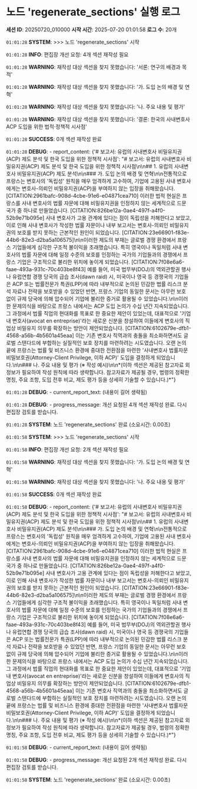# 노드 'regenerate_sections' 실행 로그

**세션 ID**: 20250720_010000
**시작 시간**: 2025-07-20 01:01:58
**로그 수**: 20개

`01:01:28` **SYSTEM**: >>> 노드 'regenerate_sections' 시작

`01:01:28` **INFO**: 편집장 개선 요청: 4개 섹션 재작성 필요

`01:01:28` **WARNING**: 재작성 대상 섹션을 찾지 못했습니다: '서론: 연구의 배경과 목적'

`01:01:28` **WARNING**: 재작성 대상 섹션을 찾지 못했습니다: '가. 도입 논의 배경 및 연혁'

`01:01:28` **WARNING**: 재작성 대상 섹션을 찾지 못했습니다: '나. 주요 내용 및 평가'

`01:01:28` **WARNING**: 재작성 대상 섹션을 찾지 못했습니다: '결론: 한국의 사내변호사 ACP 도입을 위한 법적·정책적 시사점'

`01:01:28` **SUCCESS**: 0개 섹션 재작성 완료

`01:01:28` **DEBUG**:   - report_content: {'# 보고서: 유럽의 사내변호사 비밀유지권(ACP) 제도 분석 및 한국 도입을 위한 정책적 시사점': "# 보고서: 유럽의 사내변호사 비밀유지권(ACP) 제도 분석 및 한국 도입을 위한 정책적 시사점\n\n## 1. 유럽의 사내변호사 비밀유지권(ACP) 제도 분석\n\n### 가. 도입 논의 배경 및 연혁\n\n전통적으로 프랑스는 변호사의 '독립성' 원칙을 매우 엄격하게 고수하여, 기업에 고용된 사내 변호사에게는 변호사-의뢰인 비밀유지권(ACP)을 부여하지 않는 입장을 취해왔습니다. [CITATION:2961bafc-908d-4cbe-91e6-e04871cea710] 이러한 법적 현실은 프랑스를 사내 변호사의 법률 자문에 대해 비밀유지권을 인정하지 않는 세계적으로 드문 국가 중 하나로 만들었습니다. [CITATION:826be12a-0ae4-497f-a4f0-52b9e71b095e] 사내 변호사가 고용 관계에 있다는 점이 독립성을 저해한다고 보았고, 이로 인해 사내 변호사가 작성한 법률 자문이나 내부 보고서는 변호사-의뢰인 비밀유지권의 보호를 받지 못하는 근본적인 원인이 되었습니다. [CITATION:23e66901-f83e-44b6-82e3-d2ba5a106575]\n\n이러한 제도의 부재는 글로벌 경쟁 환경에서 프랑스 기업들에게 심각한 구조적 불이익을 초래했습니다. 특히 영국이나 독일처럼 사내 변호사의 법률 자문에 대해 일정 수준의 보호를 인정하는 국가의 기업들과의 경쟁에서 프랑스 기업은 구조적으로 불리한 위치에 놓이게 되었습니다. [CITATION:7f08e6a6-faae-493a-931c-70c403be8f43] 예를 들어, 미국 법무부(DOJ)의 역외관할권 행사나 유럽연합 경쟁 당국의 급습 조사(dawn raid) 시, 미국이나 영국 등 경쟁국의 기업들은 ACP 또는 법률전문가 특권(LPP)에 따라 내부적으로 논의된 민감한 법률 리스크 분석 자료나 전략을 보호받을 수 있었던 반면, 프랑스 기업의 동일한 문서는 아무런 보호 없이 규제 당국에 의해 압수되어 기업에 불리한 증거로 활용될 수 있었습니다.\n\n이러한 문제의식을 바탕으로 프랑스 내에서는 ACP 도입 논의가 수십 년간 지속되었습니다. 그 과정에서 법률 직업의 현대화를 목표로 한 중요한 제안이 있었는데, 대표적으로 '기업 내 변호사(avocat en entreprise)'라는 새로운 신분을 창설하여 이들에게 변호사의 직업상 비밀유지 의무를 확장하는 방안이 제안되었습니다. [CITATION:6102679e-dfb1-4568-a56b-4b5601a45eaa] 이는 기존 변호사 직역과의 충돌을 최소화하면서도 글로벌 스탠다드에 부합하는 실질적인 보호 장치를 마련하려는 시도였습니다. 오랜 논의 끝에 프랑스는 법률 및 비즈니스 환경에 중대한 전환점을 마련한 '사내변호사 법률자문 비밀보호권(Attorney-Client Privilege, 이하 ACP)' 도입을 결정하게 되었습니다.\n\n### 나. 주요 내용 및 평가 (※ 작성 예시)\n\n*(이하 섹션은 제공된 참고자료 외 정보가 필요하여 작성 원칙에 따라 생략합니다. 참고자료가 제공될 경우, 법령의 정확한 명칭, 주요 조항, 도입 전후 비교, 제도 평가 등을 상세히 기술할 수 있습니다.)*"}

`01:01:28` **DEBUG**:   - current_report_text: (내용이 길어 생략됨)

`01:01:28` **DEBUG**:   - progress_message: 개선 요청된 4개 섹션 재작성 완료. 다시 편집장 검토를 받습니다.

`01:01:28` **SYSTEM**: 노드 'regenerate_sections' 완료 (소요시간: 0.00초)

`01:01:58` **SYSTEM**: >>> 노드 'regenerate_sections' 시작

`01:01:58` **INFO**: 편집장 개선 요청: 2개 섹션 재작성 필요

`01:01:58` **WARNING**: 재작성 대상 섹션을 찾지 못했습니다: '가. 도입 논의 배경 및 연혁'

`01:01:58` **WARNING**: 재작성 대상 섹션을 찾지 못했습니다: '나. 주요 내용 및 평가'

`01:01:58` **SUCCESS**: 0개 섹션 재작성 완료

`01:01:58` **DEBUG**:   - report_content: {'# 보고서: 유럽의 사내변호사 비밀유지권(ACP) 제도 분석 및 한국 도입을 위한 정책적 시사점': "# 보고서: 유럽의 사내변호사 비밀유지권(ACP) 제도 분석 및 한국 도입을 위한 정책적 시사점\n\n## 1. 유럽의 사내변호사 비밀유지권(ACP) 제도 분석\n\n### 가. 도입 논의 배경 및 연혁\n\n전통적으로 프랑스는 변호사의 '독립성' 원칙을 매우 엄격하게 고수하여, 기업에 고용된 사내 변호사에게는 변호사-의뢰인 비밀유지권(ACP)을 부여하지 않는 입장을 취해왔습니다. [CITATION:2961bafc-908d-4cbe-91e6-e04871cea710] 이러한 법적 현실은 프랑스를 사내 변호사의 법률 자문에 대해 비밀유지권을 인정하지 않는 세계적으로 드문 국가 중 하나로 만들었습니다. [CITATION:826be12a-0ae4-497f-a4f0-52b9e71b095e] 사내 변호사가 고용 관계에 있다는 점이 독립성을 저해한다고 보았고, 이로 인해 사내 변호사가 작성한 법률 자문이나 내부 보고서는 변호사-의뢰인 비밀유지권의 보호를 받지 못하는 근본적인 원인이 되었습니다. [CITATION:23e66901-f83e-44b6-82e3-d2ba5a106575]\n\n이러한 제도의 부재는 글로벌 경쟁 환경에서 프랑스 기업들에게 심각한 구조적 불이익을 초래했습니다. 특히 영국이나 독일처럼 사내 변호사의 법률 자문에 대해 일정 수준의 보호를 인정하는 국가의 기업들과의 경쟁에서 프랑스 기업은 구조적으로 불리한 위치에 놓이게 되었습니다. [CITATION:7f08e6a6-faae-493a-931c-70c403be8f43] 예를 들어, 미국 법무부(DOJ)의 역외관할권 행사나 유럽연합 경쟁 당국의 급습 조사(dawn raid) 시, 미국이나 영국 등 경쟁국의 기업들은 ACP 또는 법률전문가 특권(LPP)에 따라 내부적으로 논의된 민감한 법률 리스크 분석 자료나 전략을 보호받을 수 있었던 반면, 프랑스 기업의 동일한 문서는 아무런 보호 없이 규제 당국에 의해 압수되어 기업에 불리한 증거로 활용될 수 있었습니다.\n\n이러한 문제의식을 바탕으로 프랑스 내에서는 ACP 도입 논의가 수십 년간 지속되었습니다. 그 과정에서 법률 직업의 현대화를 목표로 한 중요한 제안이 있었는데, 대표적으로 '기업 내 변호사(avocat en entreprise)'라는 새로운 신분을 창설하여 이들에게 변호사의 직업상 비밀유지 의무를 확장하는 방안이 제안되었습니다. [CITATION:6102679e-dfb1-4568-a56b-4b5601a45eaa] 이는 기존 변호사 직역과의 충돌을 최소화하면서도 글로벌 스탠다드에 부합하는 실질적인 보호 장치를 마련하려는 시도였습니다. 오랜 논의 끝에 프랑스는 법률 및 비즈니스 환경에 중대한 전환점을 마련한 '사내변호사 법률자문 비밀보호권(Attorney-Client Privilege, 이하 ACP)' 도입을 결정하게 되었습니다.\n\n### 나. 주요 내용 및 평가 (※ 작성 예시)\n\n*(이하 섹션은 제공된 참고자료 외 정보가 필요하여 작성 원칙에 따라 생략합니다. 참고자료가 제공될 경우, 법령의 정확한 명칭, 주요 조항, 도입 전후 비교, 제도 평가 등을 상세히 기술할 수 있습니다.)*"}

`01:01:58` **DEBUG**:   - current_report_text: (내용이 길어 생략됨)

`01:01:58` **DEBUG**:   - progress_message: 개선 요청된 2개 섹션 재작성 완료. 다시 편집장 검토를 받습니다.

`01:01:58` **SYSTEM**: 노드 'regenerate_sections' 완료 (소요시간: 0.00초)

